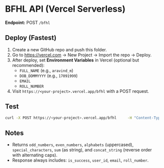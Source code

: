 # BFHL API (Vercel Serverless)

**Endpoint:** POST `/bfhl`

## Deploy (Fastest)
1. Create a new GitHub repo and push this folder.
2. Go to https://vercel.com → New Project → Import the repo → Deploy.
3. After deploy, set **Environment Variables** in Vercel (optional but recommended):
   - `FULL_NAME` (e.g., `aravind_m`)
   - `DOB_DDMMYYYY` (e.g., `17091999`)
   - `EMAIL`
   - `ROLL_NUMBER`
4. Visit `https://<your-project>.vercel.app/bfhl` with a POST request.

## Test
```bash
curl -X POST https://<your-project>.vercel.app/bfhl     -H "Content-Type: application/json"     -d '{"data":["a","1","334","4","R","$"]}'
```

## Notes
- Returns `odd_numbers`, `even_numbers`, `alphabets` (uppercased), `special_characters`, `sum` (as string), and `concat_string` (reverse order with alternating caps).
- Response always includes: `is_success`, `user_id`, `email`, `roll_number`.
